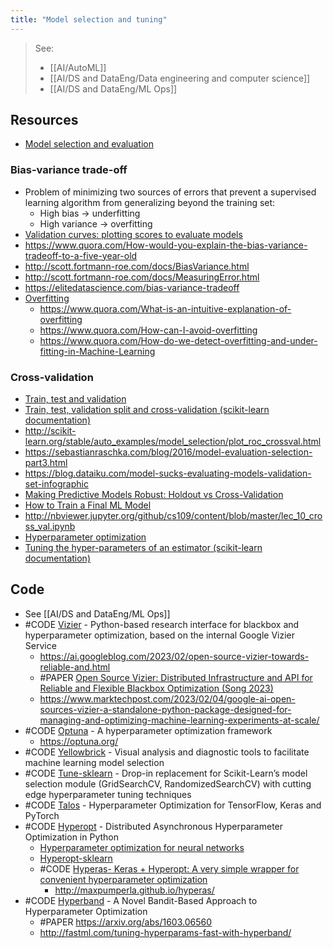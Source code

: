 ```yaml
---
title: "Model selection and tuning"
---
```


> See: 
> - [[AI/AutoML]] 
> - [[AI/DS and DataEng/Data engineering and computer science]]
> - [[AI/DS and DataEng/ML Ops]]


## Resources
- [Model selection and evaluation](https://scikit-learn.org/stable/model_selection.html)

### Bias-variance trade-off
- Problem of minimizing two sources of errors that prevent a supervised learning algorithm from generalizing beyond the training set:
	- High bias  ->  underfitting
	- High variance  ->  overfitting
- [Validation curves: plotting scores to evaluate models](https://scikit-learn.org/stable/modules/learning_curve.html)
- https://www.quora.com/How-would-you-explain-the-bias-variance-tradeoff-to-a-five-year-old
- http://scott.fortmann-roe.com/docs/BiasVariance.html
- http://scott.fortmann-roe.com/docs/MeasuringError.html
- https://elitedatascience.com/bias-variance-tradeoff
- [Overfitting](https://en.wikipedia.org/wiki/Overfitting)
	- https://www.quora.com/What-is-an-intuitive-explanation-of-overfitting
	- https://www.quora.com/How-can-I-avoid-overfitting
	- https://www.quora.com/How-do-we-detect-overfitting-and-under-fitting-in-Machine-Learning

### Cross-validation
- [Train, test and validation](https://machinelearningmastery.com/difference-test-validation-datasets/)
- [Train, test, validation split and cross-validation (scikit-learn documentation)](http://scikit-learn.org/stable/modules/cross_validation.html)
- http://scikit-learn.org/stable/auto_examples/model_selection/plot_roc_crossval.html
- https://sebastianraschka.com/blog/2016/model-evaluation-selection-part3.html
- https://blog.dataiku.com/model-sucks-evaluating-models-validation-set-infographic
- [Making Predictive Models Robust: Holdout vs Cross-Validation](https://www.kdnuggets.com/2017/08/dataiku-predictive-model-holdout-cross-validation.html)
- [How to Train a Final ML Model](http://machinelearningmastery.com/train-final-machine-learning-model/)
- http://nbviewer.jupyter.org/github/cs109/content/blob/master/lec_10_cross_val.ipynb
- [Hyperparameter optimization](https://en.wikipedia.org/wiki/Hyperparameter_(machine_learning))
- [Tuning the hyper-parameters of an estimator (scikit-learn documentation)](https://scikit-learn.org/stable/modules/grid_search.html)

## Code
- See [[AI/DS and DataEng/ML Ops]]
- #CODE [Vizier](https://github.com/google/vizier) - Python-based research interface for blackbox and hyperparameter optimization, based on the internal Google Vizier Service
	- https://ai.googleblog.com/2023/02/open-source-vizier-towards-reliable-and.html
	- #PAPER [Open Source Vizier: Distributed Infrastructure and API for Reliable and Flexible Blackbox Optimization (Song 2023)](https://arxiv.org/pdf/2207.13676)
	- https://www.marktechpost.com/2023/02/04/google-ai-open-sources-vizier-a-standalone-python-package-designed-for-managing-and-optimizing-machine-learning-experiments-at-scale/
- #CODE [Optuna](https://github.com/optuna/optuna) - A hyperparameter optimization framework
	- https://optuna.org/
- #CODE [Yellowbrick](http://www.scikit-yb.org/en/latest/) - Visual analysis and diagnostic tools to facilitate machine learning model selection
- #CODE [Tune-sklearn](https://github.com/ray-project/tune-sklearn) - Drop-in replacement for Scikit-Learn’s model selection module (GridSearchCV, RandomizedSearchCV) with cutting edge hyperparameter tuning techniques
- #CODE [Talos](https://autonomio.github.io/docs_talos/#introduction) - Hyperparameter Optimization for TensorFlow, Keras and PyTorch
- #CODE [Hyperopt](http://hyperopt.github.io/hyperopt) - Distributed Asynchronous Hyperparameter Optimization in Python
	- [Hyperparameter optimization for neural networks](https://github.com/hyperopt/hyperopt-nnet)
	- [Hyperopt-sklearn](http://hyperopt.github.io/hyperopt-sklearn/)
	- #CODE [Hyperas- Keras + Hyperopt: A very simple wrapper for convenient hyperparameter optimization](https://github.com/maxpumperla/hyperas)
		- http://maxpumperla.github.io/hyperas/
- #CODE [Hyperband](https://github.com/zygmuntz/hyperband) - A Novel Bandit-Based Approach to Hyperparameter Optimization
	- #PAPER https://arxiv.org/abs/1603.06560
	- http://fastml.com/tuning-hyperparams-fast-with-hyperband/


  
  
